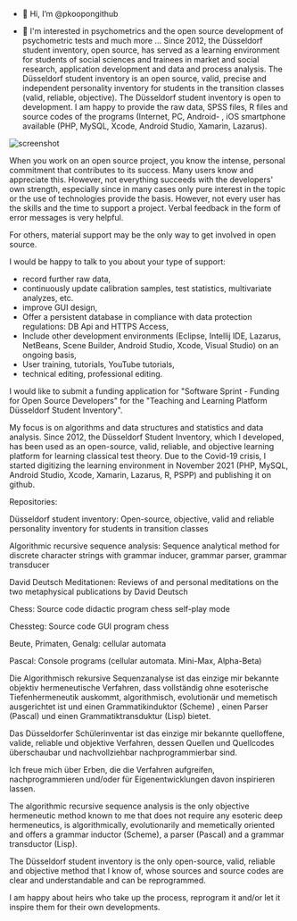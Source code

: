 - 👋 Hi, I’m @pkoopongithub

- 👀 I'm interested in psychometrics and the open source development of psychometric tests and much more ...
Since 2012, the Düsseldorf student inventory, open source, has served as a learning environment for students of social sciences and trainees in market and social research, application development and data and process analysis.
The Düsseldorf student inventory is an open source, valid, precise and independent personality inventory for students in the transition classes (valid, reliable, objective). The Düsseldorf student inventory is open to development.
I am happy to provide the raw data, SPSS files, R files and source codes of the programs (Internet, PC, Android- , iOS smartphone available (PHP, MySQL, Xcode, Android Studio, Xamarin, Lazarus).

![screenshot](./profilans.png)

When you work on an open source project, you know the intense, personal commitment that contributes to its success. Many users know and appreciate this. However, not everything succeeds with the developers' own strength, especially since in many cases only pure interest in the topic or the use of technologies provide the basis. However, not every user has the skills and the time to support a project. Verbal feedback in the form of error messages is very helpful.

For others, material support may be the only way to get involved in open source.

I would be happy to talk to you about your type of support:

- record further raw data,
- continuously update calibration samples, test statistics, multivariate analyzes, etc.
- improve GUI design,
- Offer a persistent database in compliance with data protection regulations: DB Api and HTTPS Access,
- Include other development environments (Eclipse, Intellij IDE, Lazarus, NetBeans, Scene Builder, Android Studio, Xcode, Visual Studio) on an ongoing basis,
- User training, tutorials, YouTube tutorials,
- technical editing, professional editing.

I would like to submit a funding application for "Software Sprint - Funding for Open Source Developers" for the "Teaching and Learning Platform Düsseldorf Student Inventory".

 My focus is on algorithms and data structures and statistics and data analysis. Since 2012, the Düsseldorf Student Inventory, which I developed, has been used as an open-source, valid, reliable, and objective learning platform for learning classical test theory. Due to the Covid-19 crisis, I started digitizing the learning environment in November 2021 (PHP, MySQL, Android Studio, Xcode, Xamarin, Lazarus, R, PSPP) and publishing it on github.



Repositories:

Düsseldorf student inventory:
Open-source, objective, valid and reliable personality inventory for students in transition classes

Algorithmic recursive sequence analysis:
Sequence analytical method for discrete character strings with grammar inducer, grammar parser, grammar transducer

David Deutsch Meditationen:
Reviews of and personal meditations on the two metaphysical publications by David Deutsch

Chess:
Source code didactic program chess self-play mode

Chessteg:
Source code GUI program chess

Beute, Primaten, Genalg:
cellular automata

Pascal:
Console programs (cellular automata. Mini-Max, Alpha-Beta)

Die Algorithmisch rekursive Sequenzanalyse ist das einzige mir bekannte objektiv hermeneutische Verfahren, dass vollständig ohne esoterische Tiefenhermeneutik auskommt, algorithmisch, evolutionär und memetisch ausgerichtet ist und einen Grammatikinduktor (Scheme) , einen Parser (Pascal) und einen Grammatiktransduktur (Lisp) bietet. 

Das Düsseldorfer Schülerinventar ist das einzige mir bekannte quelloffene, valide, reliable und objektive Verfahren, dessen Quellen und Quellcodes überschaubar und nachvollziehbar nachprogrammierbar sind.

Ich freue mich über Erben, die die Verfahren aufgreifen, nachprogrammieren und/oder für Eigenentwicklungen davon inspirieren lassen.

The algorithmic recursive sequence analysis is the only objective hermeneutic method known to me that does not require any esoteric deep hermeneutics, is algorithmically, evolutionarily and memetically oriented and offers a grammar inductor (Scheme), a parser (Pascal) and a grammar transductor (Lisp).

The Düsseldorf student inventory is the only open-source, valid, reliable and objective method that I know of, whose sources and source codes are clear and understandable and can be reprogrammed.

I am happy about heirs who take up the process, reprogram it and/or let it inspire them for their own developments.


